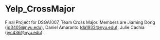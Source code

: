 # Yelp_CrossMajor

Final Project for DSGA1007, Team Cross Major.
Members are Jiaming Dong (jd3405@nyu.edu), Daniel Amaranto (da1933@nyu.edu), Julie Cachia (jyc436@nyu.edu).